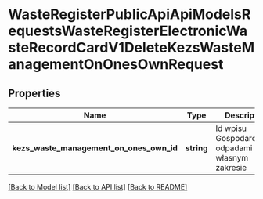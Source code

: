 # WasteRegisterPublicApiApiModelsRequestsWasteRegisterElectronicWasteRecordCardV1DeleteKezsWasteManagementOnOnesOwnRequest

## Properties
Name | Type | Description | Notes
------------ | ------------- | ------------- | -------------
**kezs_waste_management_on_ones_own_id** | **string** | Id wpisu Gospodarowanie odpadami we własnym zakresie | [optional] 

[[Back to Model list]](../README.md#documentation-for-models) [[Back to API list]](../README.md#documentation-for-api-endpoints) [[Back to README]](../README.md)


